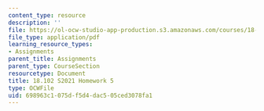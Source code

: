 ```yaml
---
content_type: resource
description: ''
file: https://ol-ocw-studio-app-production.s3.amazonaws.com/courses/18-102-introduction-to-functional-analysis-spring-2021/698963c1075df5d4dac505ced3078fa1_MIT18_102s21_hw5.pdf
file_type: application/pdf
learning_resource_types:
- Assignments
parent_title: Assignments
parent_type: CourseSection
resourcetype: Document
title: 18.102 S2021 Homework 5
type: OCWFile
uid: 698963c1-075d-f5d4-dac5-05ced3078fa1
---
```

